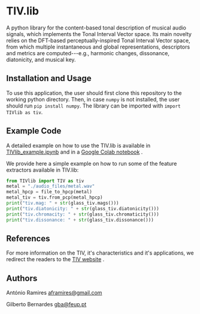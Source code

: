 # TIV.lib
A python library for the content-based tonal description of musical audio signals, which implements the Tonal Interval Vector space.
Its main novelty relies on the DFT-based perceptually-inspired Tonal Interval Vector space, from which multiple instantaneous and global representations, descriptors and metrics are computed---e.g., harmonic changes, dissonance, diatonicity, and musical key.

Installation and Usage
-------
To use this application, the user should first clone this repository to the working python directory.
Then, in case `numpy` is not installed, the user should run `pip install numpy`.
The library can be imported with `import TIVlib as tiv`.

Example Code
-------
A detailed example on how to use the TIV.lib is available in [TIVlib_example.ipynb](TIVlib_example.ipynb) and in a [Google Colab notebook](https://colab.research.google.com/drive/1QCoOI5Ix9_cekpMDcI7liVIJM--Kg6px) .

We provide here a simple example on how to run some of the feature extractors available in TIV.lib:

```python
from TIVlib import TIV as tiv
metal = "./audio_files/metal.wav"
metal_hpcp = file_to_hpcp(metal)
metal_tiv = tiv.from_pcp(metal_hpcp)
print("tiv.mag: " + str(glass_tiv.mags()))
print("tiv.diatonicity: " + str(glass_tiv.diatonicity()))
print("tiv.chromacity: " + str(glass_tiv.chromaticity()))
print("tiv.dissonance: " + str(glass_tiv.dissonance()))

```

References
-------
For more information on the TIV, it's characteristics and it's applications, we redirect the readers to the [TIV website](https://sites.google.com/site/tonalintervalspace/home) . 


Authors
-------
António Ramires
aframires@gmail.com

Gilberto Bernardes
gba@feup.pt
